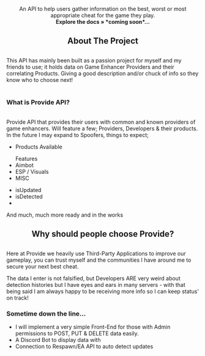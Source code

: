 <p align="center">
    An API to help users gather information on the best, worst or most appropriate cheat for the game they play.
    <br />
    <a><strong>Explore the docs » *coming soon*...</strong></a>

</p>
  
  <div align="center">
    <h2>About The Project<h2/>
  </div>
This API has mainly been built as a passion project for myself and my friends to use; it holds data on Game Enhancer Providers and their correlating Products. Giving a good description and/or chuck of info so they know who to choose next!
      <br />
       <br />
 <h3>What is Provide API?</h3>
       <br />
Provide API that provides their users with common and known providers of game enhancers.
Will feature a few; Providers, Developers & their products. In the future I may expand to Spoofers, things to expect;
      <ul>
          <li>Products Available</li>
      </ul>
      <ul>Features
          <li>Aimbot</li>
          <li>ESP / Visuals</li>
          <li>MISC</li>
      </ul>
      <ul>
          <li>isUpdated</li>
          <li>isDetected</li>
          <li></li>
      </ul>
      <p>And much, much more ready and in the works</p>

  <div align="center">
    <h2>Why should people choose Provide?<h2/>
  </div>
<p>Here at Provide we heavily use Third-Party Applications to improve our gameplay, you can trust myself and the communities I have around me to secure your next best cheat.</p>
<p>The data I enter is not falsified, but Developers ARE very weird about detection histories but I have eyes and ears in many servers - with that being said I am always happy to be receiving more info so I can keep status' on track!</p>


### Sometime down the line...
* I will implement a very simple Front-End for those with Admin permissions to POST, PUT & DELETE data easily.
* A Discord Bot to display data with
* Connection to Respawn/EA API to auto detect updates
